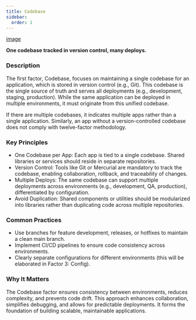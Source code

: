 ```yaml
---
title: Codebase
sidebar:
  order: 1
---
```


[image](/img/12factor/1_codebase.png)

**One codebase tracked in version control, many deploys.**

### Description

The first factor, Codebase, focuses on maintaining a single codebase for an application, which is stored in version control (e.g., Git). This codebase is the single source of truth and serves all deployments (e.g., development, staging, production). While the same application can be deployed in multiple environments, it must originate from this unified codebase.

If there are multiple codebases, it indicates multiple apps rather than a single application. Similarly, an app without a version-controlled codebase does not comply with twelve-factor methodology.

### Key Principles

- One Codebase per App: Each app is tied to a single codebase. Shared libraries or services should reside in separate repositories.
- Version Control: Tools like Git or Mercurial are mandatory to track the codebase, enabling collaboration, rollback, and traceability of changes.
- Multiple Deploys: The same codebase can support multiple deployments across environments (e.g., development, QA, production), differentiated by configuration.
- Avoid Duplication: Shared components or utilities should be modularized into libraries rather than duplicating code across multiple repositories.

### Common Practices

- Use branches for feature development, releases, or hotfixes to maintain a clean main branch.
- Implement CI/CD pipelines to ensure code consistency across environments.
- Clearly separate configurations for different environments (this will be elaborated in Factor 3: Config).

### Why It Matters

The Codebase factor ensures consistency between environments, reduces complexity, and prevents code drift. This approach enhances collaboration, simplifies debugging, and allows for predictable deployments. It forms the foundation of building scalable, maintainable applications.